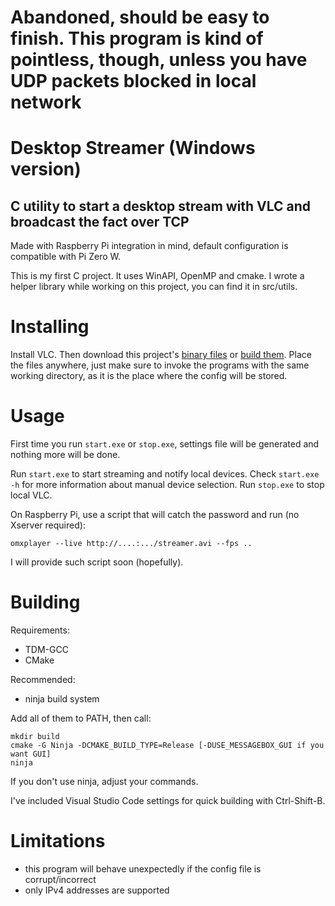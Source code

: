 # Abandoned, should be easy to finish. This program is kind of pointless, though, unless you have UDP packets blocked in local network

# Desktop Streamer (Windows version)

## C utility to start a desktop stream with VLC and broadcast the fact over TCP

Made with Raspberry Pi integration in mind, default configuration is compatible with Pi Zero W.

This is my first C project. It uses WinAPI, OpenMP and cmake. I wrote a helper library while working on this project, you can find it in src/utils.

# Installing

Install VLC. Then download this project's [binary files](https://github.com/pzmarzly/DesktopStreamerWin/releases/latest) or [build them](#building). Place the files anywhere, just make sure to invoke the programs with the same working directory, as it is the place where the config will be stored.

# Usage

First time you run `start.exe` or `stop.exe`, settings file will be generated and nothing more will be done.

Run `start.exe` to start streaming and notify local devices. Check `start.exe -h` for more information about manual device selection. Run `stop.exe` to stop local VLC.

On Raspberry Pi, use a script that will catch the password and run (no Xserver required):

    omxplayer --live http://....:.../streamer.avi --fps ..

I will provide such script soon (hopefully).

# Building

Requirements:
- TDM-GCC
- CMake

Recommended:
- ninja build system

Add all of them to PATH, then call:

    mkdir build
    cmake -G Ninja -DCMAKE_BUILD_TYPE=Release [-DUSE_MESSAGEBOX_GUI if you want GUI]
    ninja

If you don't use ninja, adjust your commands.

I've included Visual Studio Code settings for quick building with Ctrl-Shift-B.

# Limitations

- this program will behave unexpectedly if the config file is corrupt/incorrect
- only IPv4 addresses are supported
